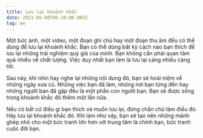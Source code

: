 ```yaml
---
title: Lưu lại khoảnh khắc
date: 2021-05-08T06:10:00.065Z
tag: me
---
```

Một bức ảnh, một video, một đoạn ghi chú hay một đoạn thu âm đều có thể dùng để lưu lại khoảnh khắc. Bạn có thể dùng bất kỳ cách nào bạn thích để lưu lại những trải nghiệm quý giá của mình. Bạn không cần phải quan tâm quá nhiều về chất lượng. Việc duy nhất bạn làm là lưu lại càng nhiều càng tốt.

Sau này, khi nhìn hay nghe lại những nội dung đó, bạn sẽ hoài niệm về những ngày xưa cũ. Những việc bạn đã làm, những nơi bạn từng đến hay những người bạn đã gặp đều là một phần con người bạn. Bạn sẽ được sống trong khoảnh khắc đó thêm một lần nữa.

Nếu có bất cứ điều gì bạn thích và muốn lưu lại, đừng chần chừ làm điều đó. Hãy lưu lại khoảnh khắc đó. Khi làm như vậy, bạn sẽ tạo nên những mảnh ghép nhỏ cho một bức tranh lớn hơn với trung tâm là chính bạn, bức tranh cuộc đời bạn.